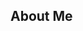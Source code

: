 ##	About Me

<blockquote id="regular" style="display: none">
	**平淡无奇的前端攻城狮。**
	偏爱美好的设计，注重用户体验。
	遵循简洁的代码规范，拥有良好的代码习惯。

	#Mac 重度用户
	#ES6 && Typescript && Coffeescript
	#React && Redux
	#Git
	#Nodejs 入坑中
	#Webpack #Gulp #Parcel
	#WebGL 会一点点点
	#Scss #Less
	#Jade
	[更多的在这里](https://github.com/kyriejoshua/my-frontend-stack)

	**0. 对一切事物充满好奇心。**
	**1. 凡事怎么能不折腾。 **
	**2. Geeeeek 一点，再 Geeeeek 一点。**
	**3. 能用键盘搞定的事，绝不动鼠标。**

	欢迎交流 -- kj2046@outlook.com
	github: https://github.com/kyriejoshua

</blockquote>

<div id="starwar" style="width: 100%;height: 520px;cursor: pointer" title="starwar" alt="This is for a lovely girl"></div>
<script src="https://cdn.bootcss.com/three.js/87/three.min.js"></script>
<script src="https://cdn.bootcss.com/jquery/2.2.0/jquery.min.js"></script>
<script src="./index.js">
</script>
